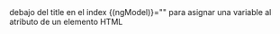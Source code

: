 <base href="/"> debajo del title en el index 
{(ngModel)}="" para asignar una variable al atributo de un elemento HTML